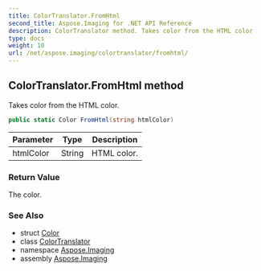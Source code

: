 ```yaml
---
title: ColorTranslator.FromHtml
second_title: Aspose.Imaging for .NET API Reference
description: ColorTranslator method. Takes color from the HTML color
type: docs
weight: 10
url: /net/aspose.imaging/colortranslator/fromhtml/
---
```

## ColorTranslator.FromHtml method

Takes color from the HTML color.

```csharp
public static Color FromHtml(string htmlColor)
```

| Parameter | Type | Description |
| --- | --- | --- |
| htmlColor | String | HTML color. |

### Return Value

The color.

### See Also

* struct [Color](../../color/)
* class [ColorTranslator](../)
* namespace [Aspose.Imaging](../../colortranslator/)
* assembly [Aspose.Imaging](../../../)



